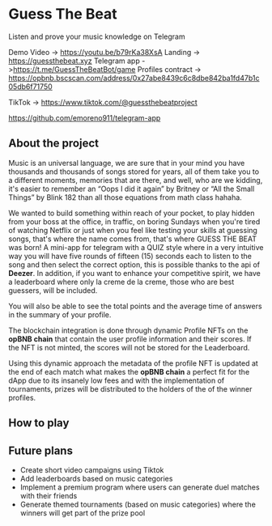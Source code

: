 # Guess The Beat

Listen and prove your music knowledge on Telegram

Demo Video -> https://youtu.be/b79rKa38XsA
Landing -> https://guessthebeat.xyz
Telegram app ->https://t.me/GuessTheBeatBot/game
Profiles contract -> https://opbnb.bscscan.com/address/0x27abe8439c6c8dbe842ba1fd47b1c05db6f71750

TikTok -> https://www.tiktok.com/@guessthebeatproject

https://github.com/emoreno911/telegram-app

## About the project

Music is an universal language, we are sure that in your mind you have thousands and thousands of songs stored for years, all of them take you to a different moments, memories that are there, and well, who are we kidding, it's easier to remember an “Oops I did it again” by Britney or “All the Small Things” by Blink 182 than all those equations from math class hahaha.

We wanted to build something within reach of your pocket, to play hidden from your boss at the office, in traffic, on boring Sundays when you're tired of watching Netflix or just when you feel like testing your skills at guessing songs, that's where the name comes from, that's where GUESS THE BEAT was born! A mini-app for telegram with a QUIZ style where in a very intuitive way you will have five rounds of fifteen (15) seconds each to listen to the song and then select the correct option, this is possible thanks to the api of **Deezer**. In addition, if you want to enhance your competitive spirit, we have a leaderboard where only la creme de la creme, those who are best guessers, will be included. 

You will also be able to see the total points and the average time of answers in the summary of your profile.

The blockchain integration is done through dynamic Profile NFTs on the **opBNB chain** that contain the user profile information and their scores. If the NFT is not minted, the scores will not be stored for the Leaderboard. 

Using this dynamic approach the metadata of the profile NFT is updated at the end of each match what makes the **opBNB chain** a perfect fit for the dApp due to its insanely low fees and with the implementation of tournaments, prizes will be distributed to the holders of the of the winner profiles.

## How to play

## Future plans

- Create short video campaigns using Tiktok
- Add leaderboards based on music categories
- Implement a premium program where users can generate duel matches with their friends
- Generate themed tournaments (based on music categories) where the winners will get part of the prize pool